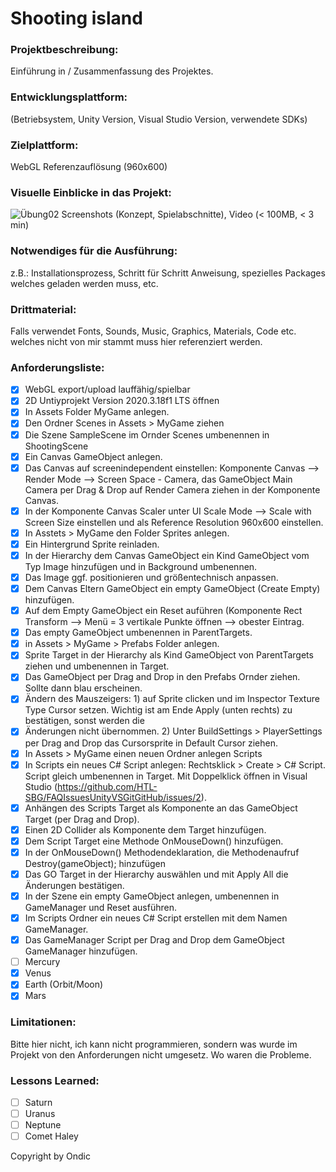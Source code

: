 # Shooting island

### Projektbeschreibung: 
Einführung in / Zusammenfassung des Projektes. 

### Entwicklungsplattform: 
(Betriebsystem, Unity Version, Visual Studio Version, verwendete SDKs)

### Zielplattform: 
WebGL Referenzauflösung (960x600) 

### Visuelle Einblicke in das Projekt: 
![Übung02](https://user-images.githubusercontent.com/91017666/136345141-e7e89a4e-49e5-430f-819d-019c12708be4.png)
Screenshots (Konzept, Spielabschnitte), Video (< 100MB, < 3 min)

### Notwendiges für die Ausführung: 
z.B.: Installationsprozess, Schritt für Schritt Anweisung, spezielles Packages welches geladen werden muss, etc.  

### Drittmaterial: 
Falls verwendet Fonts, Sounds, Music, Graphics, Materials, Code etc. welches nicht von mir stammt muss hier referenziert werden. 

### Anforderungsliste:  
- [x] WebGL export/upload lauffähig/spielbar
 - [x] 2D Untiyprojekt Version 2020.3.18f1 LTS öffnen
 - [x] In Assets Folder MyGame anlegen.
 - [x] Den Ordner Scenes in Assets > MyGame ziehen
 - [x] Die Szene SampleScene im Ornder Scenes umbenennen in ShootingScene
 - [x] Ein Canvas GameObject anlegen.
 - [x] Das Canvas auf screenindependent einstellen: Komponente Canvas --> Render Mode --> Screen Space - Camera, das GameObject Main Camera per Drag & Drop auf Render Camera ziehen in der Komponente Canvas.
 - [x] In der Komponente Canvas Scaler unter UI Scale Mode --> Scale with Screen Size einstellen und als Reference Resolution 960x600 einstellen.
 - [x] In Asstets > MyGame den Folder Sprites anlegen.
 - [x] Ein Hintergrund Sprite reinladen.
 - [x] In der Hierarchy dem Canvas GameObject ein Kind GameObject vom Typ Image hinzufügen und in Background umbenennen.
 - [x] Das Image ggf. positionieren und größentechnisch anpassen.
 - [x] Dem Canvas Eltern GameObject ein empty GameObject (Create Empty) hinzufügen.
 - [x] Auf dem Empty GameObject ein Reset auführen (Komponente Rect Transform --> Menü = 3 vertikale Punkte öffnen --> obester Eintrag.
 - [x] Das empty GameObject umbenennen in ParentTargets.
 - [x] in Assets > MyGame > Prefabs Folder anlegen.
 - [x] Sprite Target in der Hierarchy als Kind GameObject von ParentTargets ziehen und umbenennen in Target.
 - [x] Das GameObject per Drag and Drop in den Prefabs Ornder ziehen. Sollte dann blau erscheinen.
 - [x] Ändern des Mauszeigers: 1) auf Sprite clicken und im Inspector Texture Type Cursor setzen. Wichtig ist am Ende Apply (unten rechts) zu bestätigen, sonst werden die
 - [x] Änderungen nicht übernommen. 2) Unter BuildSettings > PlayerSettings per Drag and Drop das Cursorsprite in Default Cursor ziehen.
 - [x] In Assets > MyGame einen neuen Ordner anlegen Scripts
 - [x] In Scripts ein neues C# Script anlegen: Rechtsklick > Create > C# Script. Script gleich umbenennen in Target. Mit Doppelklick öffnen in Visual Studio (https://github.com/HTL-SBG/FAQIssuesUnityVSGitGitHub/issues/2).
 - [x] Anhängen des Scripts Target als Komponente an das GameObject Target (per Drag and Drop).
 - [x] Einen 2D Collider als Komponente dem Target hinzufügen.
 - [x] Dem Script Target eine Methode OnMouseDown() hinzufügen.
 - [x] In der OnMouseDown() Methodendeklaration, die Methodenaufruf Destroy(gameObject); hinzufügen
 - [x] Das GO Target in der Hierarchy auswählen und mit Apply All die Änderungen bestätigen.
 - [x] In der Szene ein empty GameObject anlegen, umbenennen in GameManager und Reset ausführen.
 - [x] Im Scripts Ordner ein neues C# Script erstellen mit dem Namen GameManager.
 - [x] Das GameManager Script per Drag and Drop dem GameObject GameManager hinzufügen.
- [ ] Mercury
- [x] Venus
- [x] Earth (Orbit/Moon)
- [x] Mars

### Limitationen:
Bitte hier nicht, ich kann nicht programmieren, sondern was wurde im Projekt von den Anforderungen nicht umgesetz. Wo waren die Probleme. 

### Lessons Learned:
- [ ] Saturn
- [ ] Uranus
- [ ] Neptune
- [ ] Comet Haley

Copyright by Ondic
